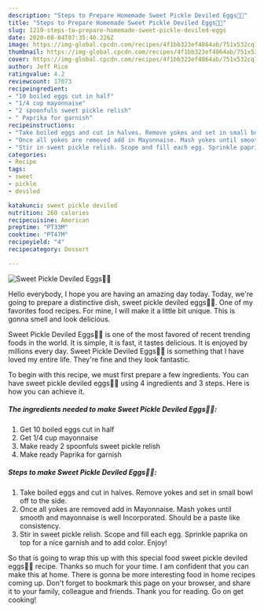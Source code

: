 ```yaml
---
description: "Steps to Prepare Homemade Sweet Pickle Deviled Eggs🥚🥒"
title: "Steps to Prepare Homemade Sweet Pickle Deviled Eggs🥚🥒"
slug: 1219-steps-to-prepare-homemade-sweet-pickle-deviled-eggs
date: 2020-08-04T07:35:40.226Z
image: https://img-global.cpcdn.com/recipes/4f1bb323ef4864ab/751x532cq70/sweet-pickle-deviled-eggs🥚🥒-recipe-main-photo.jpg
thumbnail: https://img-global.cpcdn.com/recipes/4f1bb323ef4864ab/751x532cq70/sweet-pickle-deviled-eggs🥚🥒-recipe-main-photo.jpg
cover: https://img-global.cpcdn.com/recipes/4f1bb323ef4864ab/751x532cq70/sweet-pickle-deviled-eggs🥚🥒-recipe-main-photo.jpg
author: Jeff Rice
ratingvalue: 4.2
reviewcount: 17073
recipeingredient:
- "10 boiled eggs cut in half"
- "1/4 cup mayonnaise"
- "2 spoonfuls sweet pickle relish"
- " Paprika for garnish"
recipeinstructions:
- "Take boiled eggs and cut in halves. Remove yokes and set in small bowl off to the side."
- "Once all yokes are removed add in Mayonnaise. Mash yokes until smooth and mayonnaise is well Incorporated. Should be a paste like consistency."
- "Stir in sweet pickle relish. Scope and fill each egg. Sprinkle paprika on top for a nice garnish and to add color. Enjoy!"
categories:
- Recipe
tags:
- sweet
- pickle
- deviled

katakunci: sweet pickle deviled 
nutrition: 260 calories
recipecuisine: American
preptime: "PT33M"
cooktime: "PT47M"
recipeyield: "4"
recipecategory: Dessert

---
```



![Sweet Pickle Deviled Eggs🥚🥒](https://img-global.cpcdn.com/recipes/4f1bb323ef4864ab/751x532cq70/sweet-pickle-deviled-eggs🥚🥒-recipe-main-photo.jpg)

Hello everybody, I hope you are having an amazing day today. Today, we're going to prepare a distinctive dish, sweet pickle deviled eggs🥚🥒. One of my favorites food recipes. For mine, I will make it a little bit unique. This is gonna smell and look delicious.

Sweet Pickle Deviled Eggs🥚🥒 is one of the most favored of recent trending foods in the world. It is simple, it is fast, it tastes delicious. It is enjoyed by millions every day. Sweet Pickle Deviled Eggs🥚🥒 is something that I have loved my entire life. They're fine and they look fantastic.




To begin with this recipe, we must first prepare a few ingredients. You can have sweet pickle deviled eggs🥚🥒 using 4 ingredients and 3 steps. Here is how you can achieve it.

<!--inarticleads1-->

##### The ingredients needed to make Sweet Pickle Deviled Eggs🥚🥒:

1. Get 10 boiled eggs cut in half
1. Get 1/4 cup mayonnaise
1. Make ready 2 spoonfuls sweet pickle relish
1. Make ready  Paprika for garnish




<!--inarticleads2-->

##### Steps to make Sweet Pickle Deviled Eggs🥚🥒:

1. Take boiled eggs and cut in halves. Remove yokes and set in small bowl off to the side.
1. Once all yokes are removed add in Mayonnaise. Mash yokes until smooth and mayonnaise is well Incorporated. Should be a paste like consistency.
1. Stir in sweet pickle relish. Scope and fill each egg. Sprinkle paprika on top for a nice garnish and to add color. Enjoy!




So that is going to wrap this up with this special food sweet pickle deviled eggs🥚🥒 recipe. Thanks so much for your time. I am confident that you can make this at home. There is gonna be more interesting food in home recipes coming up. Don't forget to bookmark this page on your browser, and share it to your family, colleague and friends. Thank you for reading. Go on get cooking!
